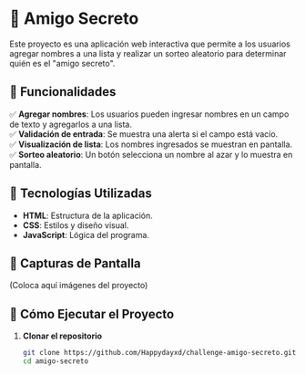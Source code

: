 # 🎁 Amigo Secreto

Este proyecto es una aplicación web interactiva que permite a los usuarios agregar nombres a una lista y realizar un sorteo aleatorio para determinar quién es el "amigo secreto".

## 📌 Funcionalidades

✅ **Agregar nombres**: Los usuarios pueden ingresar nombres en un campo de texto y agregarlos a una lista.  
✅ **Validación de entrada**: Se muestra una alerta si el campo está vacío.  
✅ **Visualización de lista**: Los nombres ingresados se muestran en pantalla.  
✅ **Sorteo aleatorio**: Un botón selecciona un nombre al azar y lo muestra en pantalla.  

## 🚀 Tecnologías Utilizadas

- **HTML**: Estructura de la aplicación.
- **CSS**: Estilos y diseño visual.
- **JavaScript**: Lógica del programa.

## 📸 Capturas de Pantalla

(Coloca aquí imágenes del proyecto)

## 🎯 Cómo Ejecutar el Proyecto

1. **Clonar el repositorio**  
   ```sh
   git clone https://github.com/Happydayxd/challenge-amigo-secreto.git
   cd amigo-secreto
